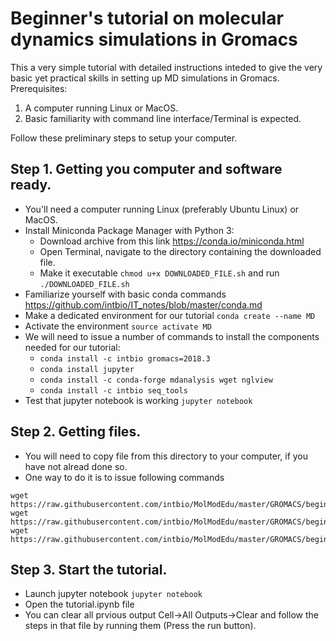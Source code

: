 # Beginner's tutorial on molecular dynamics simulations in Gromacs

This a very simple tutorial with detailed instructions inteded to give the very basic yet practical skills in setting up MD simulations in Gromacs.
Prerequisites:
1. A computer running Linux or MacOS.
2. Basic familiarity with command line interface/Terminal is expected.


Follow these preliminary steps to setup your computer.

## Step 1. Getting you computer and software ready.
- You'll need a computer running Linux (preferably Ubuntu Linux) or MacOS.
- Install Miniconda Package Manager with Python 3:
   + Download archive from this link https://conda.io/miniconda.html
   + Open Terminal, navigate to the directory containing the downloaded file.
   + Make it executable ```chmod u+x DOWNLOADED_FILE.sh``` and run ```./DOWNLOADED_FILE.sh```
- Familiarize yourself with basic conda commands https://github.com/intbio/IT_notes/blob/master/conda.md
- Make a dedicated environment for our tutorial ```conda create --name MD```
- Activate the environment ```source activate MD```
- We will need to issue a number of commands to install the components needed for our tutorial:
   + `conda install -c intbio gromacs=2018.3`
   + `conda install jupyter`
   + `conda install -c conda-forge mdanalysis wget nglview`
   + `conda install -c intbio seq_tools`
- Test that jupyter notebook is working `jupyter notebook`

## Step 2. Getting files.
- You will need to copy file from this directory to your computer, if you have not alread done so.
- One way to do it is to issue following commands
```
wget https://raw.githubusercontent.com/intbio/MolModEdu/master/GROMACS/beginner/README.md
wget https://raw.githubusercontent.com/intbio/MolModEdu/master/GROMACS/beginner/tutorial.ipynb
wget https://raw.githubusercontent.com/intbio/MolModEdu/master/GROMACS/beginner/xvg_plot.py

```

## Step 3. Start the tutorial.
- Launch jupyter notebook `jupyter notebook`
- Open the tutorial.ipynb file
- You can clear all prvious output Cell->All Outputs->Clear and follow the steps in that file by running them (Press the run button).